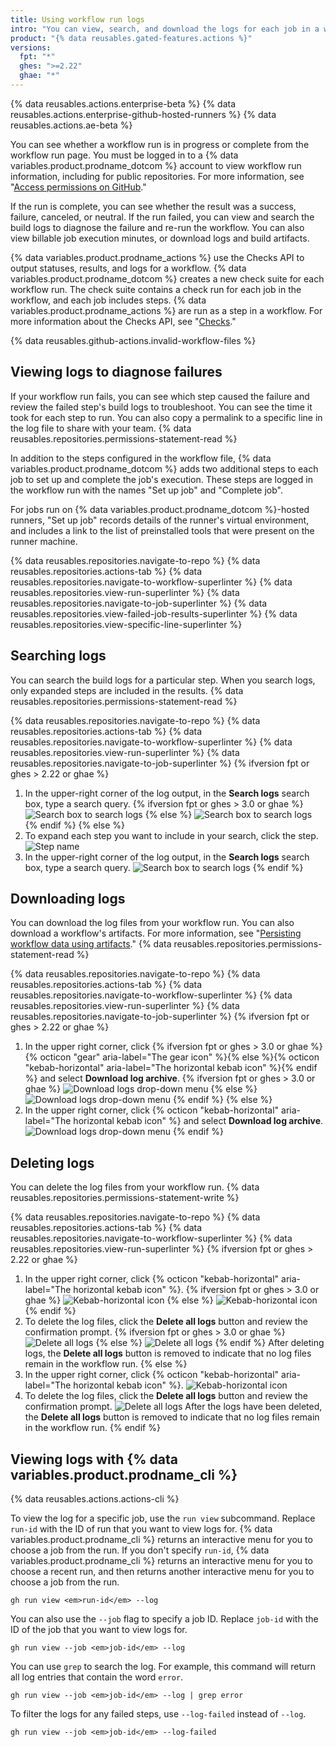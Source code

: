 ```yaml
---
title: Using workflow run logs
intro: "You can view, search, and download the logs for each job in a workflow run."
product: "{% data reusables.gated-features.actions %}"
versions:
  fpt: "*"
  ghes: ">=2.22"
  ghae: "*"
---
```


{% data reusables.actions.enterprise-beta %}
{% data reusables.actions.enterprise-github-hosted-runners %}
{% data reusables.actions.ae-beta %}

You can see whether a workflow run is in progress or complete from the workflow run page. You must be logged in to a {% data variables.product.prodname_dotcom %} account to view workflow run information, including for public repositories. For more information, see "[Access permissions on GitHub](/articles/access-permissions-on-github)."

If the run is complete, you can see whether the result was a success, failure, canceled, or neutral. If the run failed, you can view and search the build logs to diagnose the failure and re-run the workflow. You can also view billable job execution minutes, or download logs and build artifacts.

{% data variables.product.prodname_actions %} use the Checks API to output statuses, results, and logs for a workflow. {% data variables.product.prodname_dotcom %} creates a new check suite for each workflow run. The check suite contains a check run for each job in the workflow, and each job includes steps. {% data variables.product.prodname_actions %} are run as a step in a workflow. For more information about the Checks API, see "[Checks](/rest/reference/checks)."

{% data reusables.github-actions.invalid-workflow-files %}

## Viewing logs to diagnose failures

If your workflow run fails, you can see which step caused the failure and review the failed step's build logs to troubleshoot. You can see the time it took for each step to run. You can also copy a permalink to a specific line in the log file to share with your team. {% data reusables.repositories.permissions-statement-read %}

In addition to the steps configured in the workflow file, {% data variables.product.prodname_dotcom %} adds two additional steps to each job to set up and complete the job's execution. These steps are logged in the workflow run with the names "Set up job" and "Complete job".

For jobs run on {% data variables.product.prodname_dotcom %}-hosted runners, "Set up job" records details of the runner's virtual environment, and includes a link to the list of preinstalled tools that were present on the runner machine.

{% data reusables.repositories.navigate-to-repo %}
{% data reusables.repositories.actions-tab %}
{% data reusables.repositories.navigate-to-workflow-superlinter %}
{% data reusables.repositories.view-run-superlinter %}
{% data reusables.repositories.navigate-to-job-superlinter %}
{% data reusables.repositories.view-failed-job-results-superlinter %}
{% data reusables.repositories.view-specific-line-superlinter %}

## Searching logs

You can search the build logs for a particular step. When you search logs, only expanded steps are included in the results. {% data reusables.repositories.permissions-statement-read %}

{% data reusables.repositories.navigate-to-repo %}
{% data reusables.repositories.actions-tab %}
{% data reusables.repositories.navigate-to-workflow-superlinter %}
{% data reusables.repositories.view-run-superlinter %}
{% data reusables.repositories.navigate-to-job-superlinter %}
{% ifversion fpt or ghes > 2.22 or ghae %}

1. In the upper-right corner of the log output, in the **Search logs** search box, type a search query.
   {% ifversion fpt or ghes > 3.0 or ghae %}
   ![Search box to search logs](/assets/images/help/repository/search-log-box-updated-2.png)
   {% else %}
   ![Search box to search logs](/assets/images/help/repository/search-log-box-updated.png)
   {% endif %}
   {% else %}
1. To expand each step you want to include in your search, click the step.
   ![Step name](/assets/images/help/repository/failed-check-step.png)
1. In the upper-right corner of the log output, in the **Search logs** search box, type a search query.
   ![Search box to search logs](/assets/images/help/repository/search-log-box.png)
   {% endif %}

## Downloading logs

You can download the log files from your workflow run. You can also download a workflow's artifacts. For more information, see "[Persisting workflow data using artifacts](/actions/automating-your-workflow-with-github-actions/persisting-workflow-data-using-artifacts)." {% data reusables.repositories.permissions-statement-read %}

{% data reusables.repositories.navigate-to-repo %}
{% data reusables.repositories.actions-tab %}
{% data reusables.repositories.navigate-to-workflow-superlinter %}
{% data reusables.repositories.view-run-superlinter %}
{% data reusables.repositories.navigate-to-job-superlinter %}
{% ifversion fpt or ghes > 2.22 or ghae %}

1. In the upper right corner, click {% ifversion fpt or ghes > 3.0 or ghae %}{% octicon "gear" aria-label="The gear icon" %}{% else %}{% octicon "kebab-horizontal" aria-label="The horizontal kebab icon" %}{% endif %} and select **Download log archive**.
   {% ifversion fpt or ghes > 3.0 or ghae %}
   ![Download logs drop-down menu](/assets/images/help/repository/download-logs-drop-down-updated-2.png)
   {% else %}
   ![Download logs drop-down menu](/assets/images/help/repository/download-logs-drop-down-updated.png)
   {% endif %}
   {% else %}
1. In the upper right corner, click {% octicon "kebab-horizontal" aria-label="The horizontal kebab icon" %} and select **Download log archive**.
   ![Download logs drop-down menu](/assets/images/help/repository/download-logs-drop-down.png)
   {% endif %}

## Deleting logs

You can delete the log files from your workflow run. {% data reusables.repositories.permissions-statement-write %}

{% data reusables.repositories.navigate-to-repo %}
{% data reusables.repositories.actions-tab %}
{% data reusables.repositories.navigate-to-workflow-superlinter %}
{% data reusables.repositories.view-run-superlinter %}
{% ifversion fpt or ghes > 2.22 or ghae %}

1. In the upper right corner, click {% octicon "kebab-horizontal" aria-label="The horizontal kebab icon" %}.
   {% ifversion fpt or ghes > 3.0 or ghae %}
   ![Kebab-horizontal icon](/assets/images/help/repository/workflow-run-kebab-horizontal-icon-updated-2.png)
   {% else %}
   ![Kebab-horizontal icon](/assets/images/help/repository/workflow-run-kebab-horizontal-icon-updated.png)
   {% endif %}
2. To delete the log files, click the **Delete all logs** button and review the confirmation prompt.
   {% ifversion fpt or ghes > 3.0 or ghae %}
   ![Delete all logs](/assets/images/help/repository/delete-all-logs-updated-2.png)
   {% else %}
   ![Delete all logs](/assets/images/help/repository/delete-all-logs-updated.png)
   {% endif %}
   After deleting logs, the **Delete all logs** button is removed to indicate that no log files remain in the workflow run.
   {% else %}
3. In the upper right corner, click {% octicon "kebab-horizontal" aria-label="The horizontal kebab icon" %}.
   ![Kebab-horizontal icon](/assets/images/help/repository/workflow-run-kebab-horizontal-icon.png)
4. To delete the log files, click the **Delete all logs** button and review the confirmation prompt.
   ![Delete all logs](/assets/images/help/repository/delete-all-logs.png)
   After the logs have been deleted, the **Delete all logs** button is removed to indicate that no log files remain in the workflow run.
   {% endif %}

## Viewing logs with {% data variables.product.prodname_cli %}

{% data reusables.actions.actions-cli %}

To view the log for a specific job, use the `run view` subcommand. Replace `run-id` with the ID of run that you want to view logs for. {% data variables.product.prodname_cli %} returns an interactive menu for you to choose a job from the run. If you don't specify `run-id`, {% data variables.product.prodname_cli %} returns an interactive menu for you to choose a recent run, and then returns another interactive menu for you to choose a job from the run.

```shell
gh run view <em>run-id</em> --log
```

You can also use the `--job` flag to specify a job ID. Replace `job-id` with the ID of the job that you want to view logs for.

```shell
gh run view --job <em>job-id</em> --log
```

You can use `grep` to search the log. For example, this command will return all log entries that contain the word `error`.

```shell
gh run view --job <em>job-id</em> --log | grep error
```

To filter the logs for any failed steps, use `--log-failed` instead of `--log`.

```shell
gh run view --job <em>job-id</em> --log-failed
```
